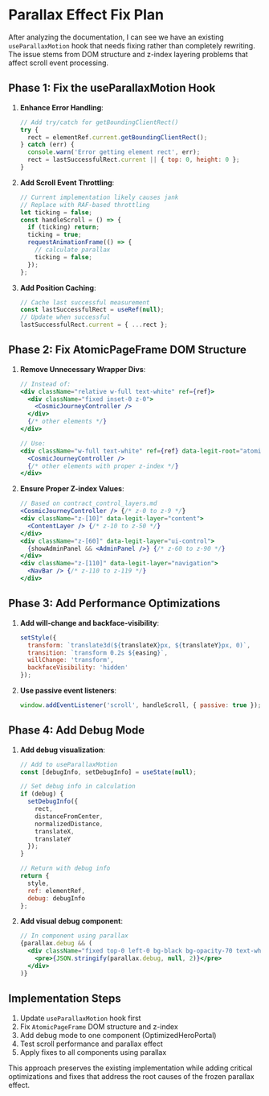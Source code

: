 
# Parallax Effect Fix Plan

After analyzing the documentation, I can see we have an existing `useParallaxMotion` hook that needs fixing rather than completely rewriting. The issue stems from DOM structure and z-index layering problems that affect scroll event processing.

## Phase 1: Fix the useParallaxMotion Hook

1. **Enhance Error Handling**:
   ```jsx
   // Add try/catch for getBoundingClientRect()
   try {
     rect = elementRef.current.getBoundingClientRect();
   } catch (err) {
     console.warn('Error getting element rect', err);
     rect = lastSuccessfulRect.current || { top: 0, height: 0 };
   }
   ```

2. **Add Scroll Event Throttling**:
   ```jsx
   // Current implementation likely causes jank
   // Replace with RAF-based throttling
   let ticking = false;
   const handleScroll = () => {
     if (ticking) return;
     ticking = true;
     requestAnimationFrame(() => {
       // calculate parallax
       ticking = false;
     });
   };
   ```

3. **Add Position Caching**:
   ```jsx
   // Cache last successful measurement
   const lastSuccessfulRect = useRef(null);
   // Update when successful
   lastSuccessfulRect.current = { ...rect };
   ```

## Phase 2: Fix AtomicPageFrame DOM Structure

1. **Remove Unnecessary Wrapper Divs**:
   ```jsx
   // Instead of:
   <div className="relative w-full text-white" ref={ref}>
     <div className="fixed inset-0 z-0">
       <CosmicJourneyController />
     </div>
     {/* other elements */}
   </div>
   
   // Use:
   <div className="w-full text-white" ref={ref} data-legit-root="atomic-page-frame">
     <CosmicJourneyController />
     {/* other elements with proper z-index */}
   </div>
   ```

2. **Ensure Proper Z-index Values**:
   ```jsx
   // Based on contract_control_layers.md
   <CosmicJourneyController /> {/* z-0 to z-9 */}
   <div className="z-[10]" data-legit-layer="content">
     <ContentLayer /> {/* z-10 to z-50 */}
   </div>
   <div className="z-[60]" data-legit-layer="ui-control">
     {showAdminPanel && <AdminPanel />} {/* z-60 to z-90 */}
   </div>
   <div className="z-[110]" data-legit-layer="navigation">
     <NavBar /> {/* z-110 to z-119 */}
   </div>
   ```

## Phase 3: Add Performance Optimizations

1. **Add will-change and backface-visibility**:
   ```jsx
   setStyle({
     transform: `translate3d(${translateX}px, ${translateY}px, 0)`,
     transition: `transform 0.2s ${easing}`,
     willChange: 'transform',
     backfaceVisibility: 'hidden'
   });
   ```

2. **Use passive event listeners**:
   ```jsx
   window.addEventListener('scroll', handleScroll, { passive: true });
   ```

## Phase 4: Add Debug Mode

1. **Add debug visualization**:
   ```jsx
   // Add to useParallaxMotion
   const [debugInfo, setDebugInfo] = useState(null);
   
   // Set debug info in calculation
   if (debug) {
     setDebugInfo({
       rect,
       distanceFromCenter,
       normalizedDistance,
       translateX,
       translateY
     });
   }
   
   // Return with debug info
   return {
     style,
     ref: elementRef,
     debug: debugInfo
   };
   ```

2. **Add visual debug component**:
   ```jsx
   // In component using parallax
   {parallax.debug && (
     <div className="fixed top-0 left-0 bg-black bg-opacity-70 text-white p-2 z-[1000]">
       <pre>{JSON.stringify(parallax.debug, null, 2)}</pre>
     </div>
   )}
   ```

## Implementation Steps

1. Update `useParallaxMotion` hook first
2. Fix `AtomicPageFrame` DOM structure and z-index
3. Add debug mode to one component (OptimizedHeroPortal)
4. Test scroll performance and parallax effect
5. Apply fixes to all components using parallax

This approach preserves the existing implementation while adding critical optimizations and fixes that address the root causes of the frozen parallax effect.
